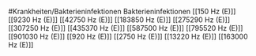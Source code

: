 #Krankheiten/Bakterieninfektionen
Bakterieninfektionen
[[150 Hz (E)]]
[[9230 Hz (E)]]
[[42750 Hz (E)]]
[[183850 Hz (E)]]
[[275290 Hz (E)]]
[[307250 Hz (E)]]
[[435370 Hz (E)]]
[[587500 Hz (E)]]
[[795520 Hz (E)]]
[[901030 Hz (E)]]
[[920 Hz (E)]]
[[2750 Hz (E)]]
[[13220 Hz (E)]]
[[163000 Hz (E)]]